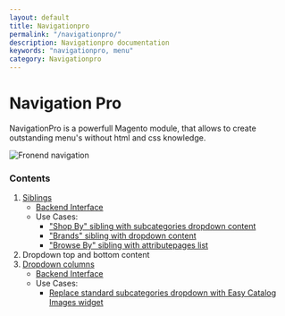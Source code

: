 ```yaml
---
layout: default
title: Navigationpro
permalink: "/navigationpro/"
description: Navigationpro documentation
keywords: "navigationpro, menu"
category: Navigationpro
---
```


# Navigation Pro

NavigationPro is a powerfull Magento module, that allows to create outstanding
menu's without html and css knowledge.

![Fronend navigation](https://cldup.com/ilpzHHCngW-2000x2000.png)

### Contents
 1. [Siblings](siblings/)
    - [Backend Interface](siblings/#backend)
    - Use Cases:
      - ["Shop By" sibling with subcategories dropdown content](siblings/shop-by-with-dropdown-content/)
      - ["Brands" sibling with dropdown content](siblings/brands-with-dropdown-content/)
      - ["Browse By" sibling with attributepages list](siblings/browse-by-with-attributepages-list/)
 2. Dropdown top and bottom content
 3. [Dropdown columns](dropdown-columns/)
    - [Backend Interface](dropdown-columns/#backend)
    - Use Cases:
      - [Replace standard subcategories dropdown with Easy Catalog Images widget](dropdown-columns/easycatalogimages-widget/)
